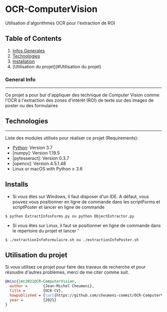 # OCR-ComputerVision
Utilisation d'algorithmes OCR pour l'extraction de ROI

## Table of Contents
1. [Infos Generales](#general-info)
2. [Technologies](#technologies)
3. [Installation](#installation)
4. [Utilisation du projet](#Utilisation du projet)
### General Info
***
Ce projet a pour but d'appliquer des technique de Computer Vision comme l'OCR à l'extraction des zones d'intérêt (ROI) de texte sur des images de poster ou des formulaires 

## Technologies
***
Liste des modules utilisés pour réaliser ce projet (Requirements):
* [Python](https://www.python.org/downloads/release/python-370/): Version 3.7 
* [numpy]: Version 1.19.5
* [pytesseract]: Version 0.3.7
* [opencv]: Version 4.5.1.48
* Linux or macOS with Python ≥ 3.6
## Installs
* Si vous êtes sur Windows, il faut disposer d'un IDE. A défaut, vous pouvez vous positionner en ligne de commande dans les scriptForms et scriptPoster et lancer en ligne de commande
```
$ python ExtractInfosForms.py ou python ObjectExtractor.py

```
* Si vous êtes sur Linux, il faut se positionner en ligne de commande dans le repertoire du projet et lancer '
```
$ ./extractionInfoFormulaire.sh ou ./extractionInfoPoster.sh

```
## Utilisation du projet
Si vous utilisez ce projet pour faire des travaux de recherche et pour résoudre d'autres problèmes, merci de me citer comme suit.

```BibTeX
@misc{jmc2021OCR-ComputerVision,
  author =       {Jean-Michel Cheumeni},
  title =        {OCR CV},
  howpublished = {\url{https://github.com/cheumeni-commit/OCR-ComputerVision/edit/master}},
  year =         {2021}
}
```
